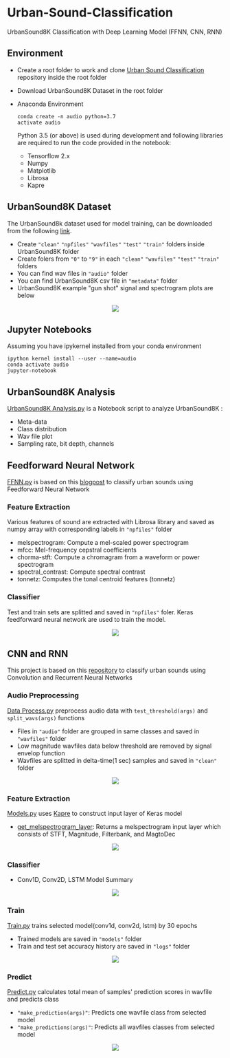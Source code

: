 # Urban-Sound-Classification
UrbanSound8K Classification with Deep Learning Model (FFNN, CNN, RNN)

## Environment
- Create a root folder to work and clone [Urban Sound Classification](https://github.com/lucy0828/Urban-Sound-Classification) repository inside the root folder
- Download UrbanSound8K Dataset in the root folder
- Anaconda Environment

  ```
  conda create -n audio python=3.7
  activate audio
  ```
  Python 3.5 (or above) is used during development and following libraries are required to run the code provided in the notebook:
    * Tensorflow 2.x
    * Numpy
    * Matplotlib
    * Librosa
    * Kapre

## UrbanSound8K Dataset
The UrbanSound8k dataset used for model training, can be downloaded from the following [link](https://serv.cusp.nyu.edu/projects/urbansounddataset/urbansound8k.html).
- Create `"clean"` `"npfiles"` `"wavfiles"` `"test"` `"train"` folders inside UrbanSound8K folder 
- Create folers from `"0"` to `"9"` in each `"clean"` `"wavfiles"` `"test"` `"train"` folders
- You can find wav files in `"audio"` folder
- You can find UrbanSound8K csv file in `"metadata"` folder
- UrbanSound8K example "gun shot" signal and spectrogram plots are below
<p align="center">
  <img src="https://user-images.githubusercontent.com/46836844/113685060-d38d9e80-9700-11eb-8ba1-1797d77fde13.png">
</p>

## Jupyter Notebooks
Assuming you have ipykernel installed from your conda environment
  ```
  ipython kernel install --user --name=audio
  conda activate audio
  jupyter-notebook
  ```

## UrbanSound8K Analysis
[UrbanSound8K Analysis.py](https://github.com/lucy0828/Urban-Sound-Classification/blob/master/UrbanSound8K%20Analysis.py) is a Notebook script to analyze UrbanSound8K :
- Meta-data
- Class distribution
- Wav file plot
- Sampling rate, bit depth, channels

## Feedforward Neural Network
[FFNN.py](https://github.com/lucy0828/Urban-Sound-Classification/blob/master/FFNN.py) is based on this [blogpost](http://aqibsaeed.github.io/2016-09-03-urban-sound-classification-part-1/) 
to classify urban sounds using Feedforward Neural Network
### Feature Extraction
Various features of sound are extracted with Librosa library and saved as numpy array with corresponding labels in `"npfiles"` folder
- melspectrogram: Compute a mel-scaled power spectrogram
- mfcc: Mel-frequency cepstral coefficients
- chorma-stft: Compute a chromagram from a waveform or power spectrogram
- spectral_contrast: Compute spectral contrast
- tonnetz: Computes the tonal centroid features (tonnetz)
### Classifier
Test and train sets are splitted and saved in `"npfiles"` foler. Keras feedforward neural network are used to train the model.
<p align="center">
  <img src="https://user-images.githubusercontent.com/46836844/113801125-2748c800-9793-11eb-9e98-089ff4810a14.png">
</p>

## CNN and RNN
This project is based on this [repository](https://github.com/seth814/Audio-Classification) to classify urban sounds using Convolution and Recurrent Neural Networks
### Audio Preprocessing 
[Data Process.py](https://github.com/lucy0828/Urban-Sound-Classification/blob/master/Data%20Process.py) preprocess audio data with `test_threshold(args)` and `split_wavs(args)` functions
- Files in `"audio"` folder are grouped in same classes and saved in `"wavfiles"` folder
- Low magnitude wavfiles data below threshold are removed by signal envelop function
- Wavfiles are splitted in delta-time(1 sec) samples and saved in `"clean"` folder
<p align="center">
  <img src="https://user-images.githubusercontent.com/46836844/113805041-b4434f80-979a-11eb-9445-5d98ea3138c1.png">
</p>

### Feature Extraction
[Models.py](https://github.com/lucy0828/Urban-Sound-Classification/blob/master/Models.py) uses [Kapre](https://kapre.readthedocs.io/en/latest/) to construct input layer of Keras model
- [get_melspectrogram_layer](https://kapre.readthedocs.io/en/latest/composed.html): Returns a melspectrogram input layer which consists of STFT, Magnitude, Filterbank, and MagtoDec
<p align="center">
  <img src="https://user-images.githubusercontent.com/46836844/113815059-8ddadf80-97ad-11eb-948b-44c24b147046.png">
</p>

### Classifier
- Conv1D, Conv2D, LSTM Model Summary
<p align="center">
  <img src="https://user-images.githubusercontent.com/46836844/113815947-f5455f00-97ae-11eb-88d8-0feba535a9a0.png">
</p>

### Train
[Train.py](https://github.com/lucy0828/Urban-Sound-Classification/blob/master/Train.py) trains selected model(conv1d, conv2d, lstm) by 30 epochs
- Trained models are saved in `"models"` folder
- Train and test set accuracy history are saved in `"logs"` folder
<p align="center">
  <img src="https://user-images.githubusercontent.com/46836844/113816892-6fc2ae80-97b0-11eb-8adf-2ae2017ee202.png">
</p>

### Predict
[Predict.py](https://github.com/lucy0828/Urban-Sound-Classification/blob/master/Predict.py) calculates total mean of samples' prediction scores in wavfile and predicts class
- `"make_prediction(args)"`: Predicts one wavfile class from selected model
- `"make_predictions(args)"`: Predicts all wavfiles classes from selected model
<p align="center">
  <img src="https://user-images.githubusercontent.com/46836844/113818057-34c17a80-97b2-11eb-99bf-735587543b73.png">
</p>
